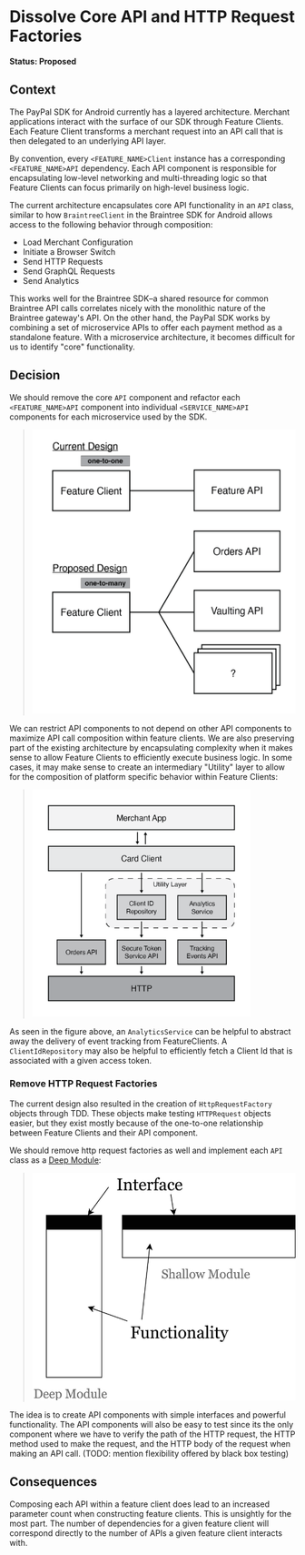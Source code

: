 # Dissolve Core API and HTTP Request Factories

**Status: Proposed**

## Context

The PayPal SDK for Android currently has a layered architecture. Merchant applications interact with the surface of our SDK through Feature Clients. Each Feature Client transforms a merchant request into an API call that is then delegated to an underlying API layer.

By convention, every `<FEATURE_NAME>Client` instance has a corresponding `<FEATURE_NAME>API` dependency. Each API component is responsible for encapsulating low-level networking and multi-threading logic so that Feature Clients can focus primarily on high-level business logic.

The current architecture encapsulates core API functionality in an `API` class, similar to how `BraintreeClient` in the Braintree SDK for Android allows access to the following behavior through composition:

- Load Merchant Configuration
- Initiate a Browser Switch
- Send HTTP Requests
- Send GraphQL Requests
- Send Analytics

This works well for the Braintree SDK–a shared resource for common Braintree API calls correlates nicely with the monolithic nature of the Braintree gateway's API. On the other hand, the PayPal SDK works by combining a set of microservice APIs to offer each payment method as a standalone feature. With a microservice architecture, it becomes difficult for us to identify "core" functionality.

## Decision

We should remove the core `API` component and refactor each `<FEATURE_NAME>API` component into individual `<SERVICE_NAME>API` components for each microservice used by the SDK. 

> <img src="./figure-multi-api-uml.png" height="500" alt="Example CardClient architecture without a Core API component">

We can restrict API components to not depend on other API components to maximize API call composition within feature clients. We are also preserving part of the existing architecture by encapsulating complexity when it makes sense to allow Feature Clients to efficiently execute business logic. In some cases, it may make sense to create an intermediary "Utility" layer to allow for the composition of platform specific behavior within Feature Clients:

> <img src="./figure-card-client-example.png" height="400" alt="Example CardClient architecture without a Core API component">

As seen in the figure above, an `AnalyticsService` can be helpful to abstract away the delivery of event tracking from FeatureClients. A `ClientIdRepository` may also be helpful to efficiently fetch a Client Id that is associated with a given access token.

### Remove HTTP Request Factories

The current design also resulted in the creation of `HttpRequestFactory` objects through TDD. These objects make testing `HTTPRequest` objects easier, but they exist mostly because of the one-to-one relationship between Feature Clients and their API component.

We should remove http request factories as well and implement each `API` class as a [Deep Module][1]:

> <img src="./figure-deep-module-vs-shallow-module.png" height="400" alt="Example CardClient architecture without a Core API component">

The idea is to create API components with simple interfaces and powerful functionality. The API components will also be easy to test since its the only component where we have to verify the path of the HTTP request, the HTTP method used to make the request, and the HTTP body of the request when making an API call. (TODO: mention flexibility offered by black box testing)

## Consequences

Composing each API within a feature client does lead to an increased parameter count when constructing feature clients. This is unsightly for the most part. The number of dependencies for a given feature client will correspond directly to the number of APIs a given feature client interacts with.

[1]: https://nakabonne.dev/posts/depth-of-module/
